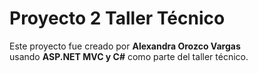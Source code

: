 # Proyecto 2 Taller Técnico
Este proyecto fue creado por **Alexandra Orozco Vargas**  
usando **ASP.NET MVC y C#** como parte del taller técnico.
